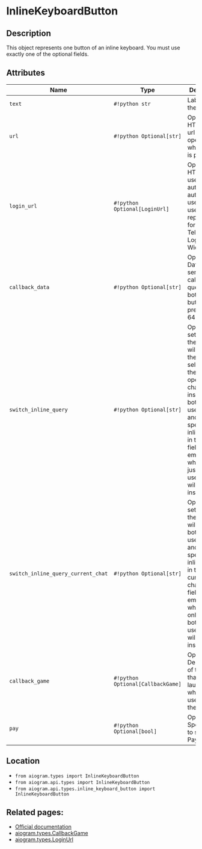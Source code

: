 # InlineKeyboardButton

## Description

This object represents one button of an inline keyboard. You must use exactly one of the optional fields.


## Attributes

| Name | Type | Description |
| - | - | - |
| `text` | `#!python str` | Label text on the button |
| `url` | `#!python Optional[str]` | Optional. HTTP or tg:// url to be opened when button is pressed |
| `login_url` | `#!python Optional[LoginUrl]` | Optional. An HTTP URL used to automatically authorize the user. Can be used as a replacement for the Telegram Login Widget. |
| `callback_data` | `#!python Optional[str]` | Optional. Data to be sent in a callback query to the bot when button is pressed, 1-64 bytes |
| `switch_inline_query` | `#!python Optional[str]` | Optional. If set, pressing the button will prompt the user to select one of their chats, open that chat and insert the bot's username and the specified inline query in the input field. Can be empty, in which case just the bot's username will be inserted. |
| `switch_inline_query_current_chat` | `#!python Optional[str]` | Optional. If set, pressing the button will insert the bot's username and the specified inline query in the current chat's input field. Can be empty, in which case only the bot's username will be inserted. |
| `callback_game` | `#!python Optional[CallbackGame]` | Optional. Description of the game that will be launched when the user presses the button. |
| `pay` | `#!python Optional[bool]` | Optional. Specify True, to send a Pay button. |



## Location

- `from aiogram.types import InlineKeyboardButton`
- `from aiogram.api.types import InlineKeyboardButton`
- `from aiogram.api.types.inline_keyboard_button import InlineKeyboardButton`

## Related pages:

- [Official documentation](https://core.telegram.org/bots/api#inlinekeyboardbutton)
- [aiogram.types.CallbackGame](../types/callback_game.md)
- [aiogram.types.LoginUrl](../types/login_url.md)
